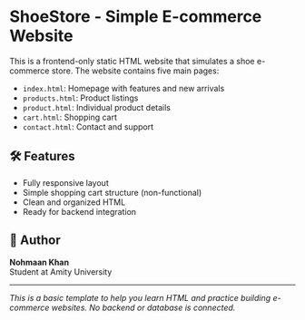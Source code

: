 # ShoeStore - Simple E-commerce Website

This is a frontend-only static HTML website that simulates a shoe e-commerce store. The website contains five main pages:

- `index.html`: Homepage with features and new arrivals
- `products.html`: Product listings
- `product.html`: Individual product details
- `cart.html`: Shopping cart
- `contact.html`: Contact and support

## 🛠 Features

- Fully responsive layout
- Simple shopping cart structure (non-functional)
- Clean and organized HTML
- Ready for backend integration

## 📄 Author

**Nohmaan Khan**  
Student at Amity University

---

*This is a basic template to help you learn HTML and practice building e-commerce websites. No backend or database is connected.*


